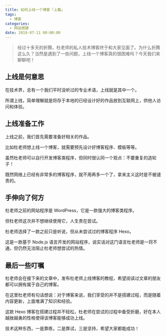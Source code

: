 ```yaml
---
title: 如何上线一个博客「上篇」
tags:
  - 博客
categories:
  - 网站搭建
date: 2019-07-11 00:00:00
---
```


> 经过十多天的折腾，杜老师的私人技术博客终于和大家见面了。为什么折腾这么久？当然是遇到了一些问题，上线一个博客真的很困难吗？今天我们来聊聊吧！

<!-- more -->

## 上线是何意思

在技术界，总有一个我们平时没听过的专业术语，上线就是其中一个。

所谓上线，简单理解就是将存于本地的已经设计好的作品放到互联网上，供他人访问和体验。

## 上线准备工作

上线之前，我们首先需要准备好相关的作品。

比如杜老师想上线一个博客，就需要预先设计好博客程序、模板等等。

虽然杜老师可以自行开发博客类程序，但同时很认同一个观点：不要重复的造轮子！

既然网络上已经有非常多的博客程序，就不用再多一个了，拿来主义这时是不被谴责的。

## 手伸向了何方

杜老师之前的网站程序是 WordPress，它是一款强大的博客类程序。

但杜老师这次并不想继续使用它，人生贵在尝试。

杜老师选择了一款之前只是听说，但从未尝试过的博客程序 Hexo。

这是一款基于 Node.js 语言开发的网站程序，说实话对这门语言杜老师是一窍不通，但仍然无法阻止杜老师想尝试的热情。

## 最后一些叮嘱

杜老师会在接下来的文章中，发布杜老师上线博客的教程，希望阅读过文章的朋友都可以拥有属于自己的博客。

在这里杜老师有句话想说：对于博客来说，我们享受的并不是搭建过程，而是随着内容更新，上面堆满了知识和经验。

这款 Hexo 博客在搭建过程并不轻松，杜老师在尝试的过程中备受折磨，好在本人越挫越勇的性格使得该博客能够成功上线。

技术这种东西，一是靠练，二是靠试，三是坚持，希望大家都能成功！